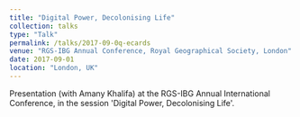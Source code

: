 ```yaml
---
title: "Digital Power, Decolonising Life"
collection: talks
type: "Talk"
permalink: /talks/2017-09-0q-ecards
venue: "RGS-IBG Annual Conference, Royal Geographical Society, London"
date: 2017-09-01
location: "London, UK"
---
```

Presentation (with Amany Khalifa) at the RGS-IBG Annual International Conference, in the session 'Digital Power, Decolonising Life'.
